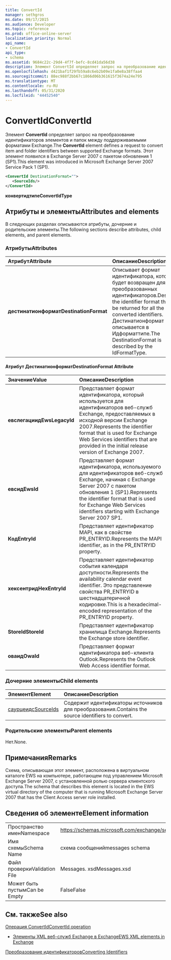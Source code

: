 ```yaml
---
title: ConvertId
manager: sethgros
ms.date: 09/17/2015
ms.audience: Developer
ms.topic: reference
ms.prod: office-online-server
localization_priority: Normal
api_name:
- ConvertId
api_type:
- schema
ms.assetid: 9684c22c-29d4-4f7f-befc-8cd41da56d38
description: Элемент ConvertId определяет запрос на преобразование идентификаторов элементов и папок между поддерживаемыми форматами Exchange. Этот элемент появился в Exchange Server 2007 с пакетом обновления 1 (SP1).
ms.openlocfilehash: d421baf1f29fb59a8c6eb2b09e1fa0e8a38ffaa4
ms.sourcegitcommit: 88ec988f2bb67c1866d06b361615f3674a24e795
ms.translationtype: MT
ms.contentlocale: ru-RU
ms.lasthandoff: 05/31/2020
ms.locfileid: "44452540"
---
```

# <a name="convertid"></a><span data-ttu-id="e3845-104">ConvertId</span><span class="sxs-lookup"><span data-stu-id="e3845-104">ConvertId</span></span>

<span data-ttu-id="e3845-105">Элемент **ConvertId** определяет запрос на преобразование идентификаторов элементов и папок между поддерживаемыми форматами Exchange.</span><span class="sxs-lookup"><span data-stu-id="e3845-105">The **ConvertId** element defines a request to convert item and folder identifiers between supported Exchange formats.</span></span> <span data-ttu-id="e3845-106">Этот элемент появился в Exchange Server 2007 с пакетом обновления 1 (SP1).</span><span class="sxs-lookup"><span data-stu-id="e3845-106">This element was introduced in Microsoft Exchange Server 2007 Service Pack 1 (SP1).</span></span> 
  
```xml
<ConvertId DestinationFormat="">
   <SourceIds/>
</ConvertId>
```

 <span data-ttu-id="e3845-107">**конвертидтипе**</span><span class="sxs-lookup"><span data-stu-id="e3845-107">**ConvertIdType**</span></span>
## <a name="attributes-and-elements"></a><span data-ttu-id="e3845-108">Атрибуты и элементы</span><span class="sxs-lookup"><span data-stu-id="e3845-108">Attributes and elements</span></span>

<span data-ttu-id="e3845-109">В следующих разделах описываются атрибуты, дочерние и родительские элементы.</span><span class="sxs-lookup"><span data-stu-id="e3845-109">The following sections describe attributes, child elements, and parent elements.</span></span>
  
### <a name="attributes"></a><span data-ttu-id="e3845-110">Атрибуты</span><span class="sxs-lookup"><span data-stu-id="e3845-110">Attributes</span></span>

|<span data-ttu-id="e3845-111">**Атрибут**</span><span class="sxs-lookup"><span data-stu-id="e3845-111">**Attribute**</span></span>|<span data-ttu-id="e3845-112">**Описание**</span><span class="sxs-lookup"><span data-stu-id="e3845-112">**Description**</span></span>|
|:-----|:-----|
|<span data-ttu-id="e3845-113">**дестинатионформат**</span><span class="sxs-lookup"><span data-stu-id="e3845-113">**DestinationFormat**</span></span> <br/> |<span data-ttu-id="e3845-114">Описывает формат идентификатора, который будет возвращен для всех преобразованных идентификаторов.</span><span class="sxs-lookup"><span data-stu-id="e3845-114">Describes the identifier format that will be returned for all the converted identifiers.</span></span> <span data-ttu-id="e3845-115">Дестинатионформат описывается в Идформаттипе.</span><span class="sxs-lookup"><span data-stu-id="e3845-115">The DestinationFormat is described by the IdFormatType.</span></span>  <br/> |
   
#### <a name="destinationformat-attribute"></a><span data-ttu-id="e3845-116">Атрибут Дестинатионформат</span><span class="sxs-lookup"><span data-stu-id="e3845-116">DestinationFormat Attribute</span></span>

|<span data-ttu-id="e3845-117">**Значение**</span><span class="sxs-lookup"><span data-stu-id="e3845-117">**Value**</span></span>|<span data-ttu-id="e3845-118">**Описание**</span><span class="sxs-lookup"><span data-stu-id="e3845-118">**Description**</span></span>|
|:-----|:-----|
|<span data-ttu-id="e3845-119">**евслегациид**</span><span class="sxs-lookup"><span data-stu-id="e3845-119">**EwsLegacyId**</span></span> <br/> |<span data-ttu-id="e3845-120">Представляет формат идентификатора, который используется для идентификаторов веб-служб Exchange, предоставляемых в исходной версии Exchange 2007.</span><span class="sxs-lookup"><span data-stu-id="e3845-120">Represents the identifier format that is used for Exchange Web Services identifiers that are provided in the initial release version of Exchange 2007.</span></span>  <br/> |
|<span data-ttu-id="e3845-121">**евсид**</span><span class="sxs-lookup"><span data-stu-id="e3845-121">**EwsId**</span></span> <br/> |<span data-ttu-id="e3845-122">Представляет формат идентификатора, используемого для идентификаторов веб-служб Exchange, начиная с Exchange Server 2007 с пакетом обновления 1 (SP1).</span><span class="sxs-lookup"><span data-stu-id="e3845-122">Represents the identifier format that is used for Exchange Web Services identifiers starting with Exchange Server 2007 SP1.</span></span>  <br/> |
|<span data-ttu-id="e3845-123">**Код**</span><span class="sxs-lookup"><span data-stu-id="e3845-123">**EntryId**</span></span> <br/> |<span data-ttu-id="e3845-124">Представляет идентификатор MAPI, как в свойстве PR_ENTRYID.</span><span class="sxs-lookup"><span data-stu-id="e3845-124">Represents the MAPI identifier, as in the PR_ENTRYID property.</span></span>  <br/> |
|<span data-ttu-id="e3845-125">**хексентрид**</span><span class="sxs-lookup"><span data-stu-id="e3845-125">**HexEntryId**</span></span> <br/> |<span data-ttu-id="e3845-126">Представляет идентификатор события календаря доступности.</span><span class="sxs-lookup"><span data-stu-id="e3845-126">Represents the availability calendar event identifier.</span></span> <span data-ttu-id="e3845-127">Это представление свойства PR_ENTRYID в шестнадцатеричной кодировке.</span><span class="sxs-lookup"><span data-stu-id="e3845-127">This is a hexadecimal-encoded representation of the PR_ENTRYID property.</span></span>  <br/> |
|<span data-ttu-id="e3845-128">**StoreId**</span><span class="sxs-lookup"><span data-stu-id="e3845-128">**StoreId**</span></span> <br/> |<span data-ttu-id="e3845-129">Представляет идентификатор хранилища Exchange.</span><span class="sxs-lookup"><span data-stu-id="e3845-129">Represents the Exchange store identifier.</span></span>  <br/> |
|<span data-ttu-id="e3845-130">**оваид**</span><span class="sxs-lookup"><span data-stu-id="e3845-130">**OwaId**</span></span> <br/> |<span data-ttu-id="e3845-131">Представляет формат идентификатора веб-клиента Outlook.</span><span class="sxs-lookup"><span data-stu-id="e3845-131">Represents the Outlook Web Access identifier format.</span></span>  <br/> |
   
### <a name="child-elements"></a><span data-ttu-id="e3845-132">Дочерние элементы</span><span class="sxs-lookup"><span data-stu-id="e3845-132">Child elements</span></span>

|<span data-ttu-id="e3845-133">**Элемент**</span><span class="sxs-lookup"><span data-stu-id="e3845-133">**Element**</span></span>|<span data-ttu-id="e3845-134">**Описание**</span><span class="sxs-lookup"><span data-stu-id="e3845-134">**Description**</span></span>|
|:-----|:-----|
|[<span data-ttu-id="e3845-135">саурцеидс</span><span class="sxs-lookup"><span data-stu-id="e3845-135">SourceIds</span></span>](sourceids.md) <br/> |<span data-ttu-id="e3845-136">Содержит идентификаторы источников для преобразования.</span><span class="sxs-lookup"><span data-stu-id="e3845-136">Contains the source identifiers to convert.</span></span>  <br/> |
   
### <a name="parent-elements"></a><span data-ttu-id="e3845-137">Родительские элементы</span><span class="sxs-lookup"><span data-stu-id="e3845-137">Parent elements</span></span>

<span data-ttu-id="e3845-138">Нет.</span><span class="sxs-lookup"><span data-stu-id="e3845-138">None.</span></span>
  
## <a name="remarks"></a><span data-ttu-id="e3845-139">Примечания</span><span class="sxs-lookup"><span data-stu-id="e3845-139">Remarks</span></span>

<span data-ttu-id="e3845-140">Схема, описывающая этот элемент, расположена в виртуальном каталоге EWS на компьютере, работающем под управлением Microsoft Exchange Server 2007, с установленной ролью сервера клиентского доступа.</span><span class="sxs-lookup"><span data-stu-id="e3845-140">The schema that describes this element is located in the EWS virtual directory of the computer that is running Microsoft Exchange Server 2007 that has the Client Access server role installed.</span></span>
  
## <a name="element-information"></a><span data-ttu-id="e3845-141">Сведения об элементе</span><span class="sxs-lookup"><span data-stu-id="e3845-141">Element information</span></span>

|||
|:-----|:-----|
|<span data-ttu-id="e3845-142">Пространство имен</span><span class="sxs-lookup"><span data-stu-id="e3845-142">Namespace</span></span>  <br/> |https://schemas.microsoft.com/exchange/services/2006/messages  <br/> |
|<span data-ttu-id="e3845-143">Имя схемы</span><span class="sxs-lookup"><span data-stu-id="e3845-143">Schema Name</span></span>  <br/> |<span data-ttu-id="e3845-144">схема сообщений</span><span class="sxs-lookup"><span data-stu-id="e3845-144">messages schema</span></span>  <br/> |
|<span data-ttu-id="e3845-145">Файл проверки</span><span class="sxs-lookup"><span data-stu-id="e3845-145">Validation File</span></span>  <br/> |<span data-ttu-id="e3845-146">Messages. xsd</span><span class="sxs-lookup"><span data-stu-id="e3845-146">Messages.xsd</span></span>  <br/> |
|<span data-ttu-id="e3845-147">Может быть пустым</span><span class="sxs-lookup"><span data-stu-id="e3845-147">Can be Empty</span></span>  <br/> |<span data-ttu-id="e3845-148">False</span><span class="sxs-lookup"><span data-stu-id="e3845-148">False</span></span>  <br/> |
   
## <a name="see-also"></a><span data-ttu-id="e3845-149">См. также</span><span class="sxs-lookup"><span data-stu-id="e3845-149">See also</span></span>



[<span data-ttu-id="e3845-150">Операция ConvertId</span><span class="sxs-lookup"><span data-stu-id="e3845-150">ConvertId operation</span></span>](convertid-operation.md)


- [<span data-ttu-id="e3845-151">Элементы XML веб-служб Exchange в Exchange</span><span class="sxs-lookup"><span data-stu-id="e3845-151">EWS XML elements in Exchange</span></span>](ews-xml-elements-in-exchange.md)


[<span data-ttu-id="e3845-152">Преобразование идентификаторов</span><span class="sxs-lookup"><span data-stu-id="e3845-152">Converting Identifiers</span></span>](https://msdn.microsoft.com/library/a5391746-b6ef-4f48-8fc8-8255258651aa%28Office.15%29.aspx)

